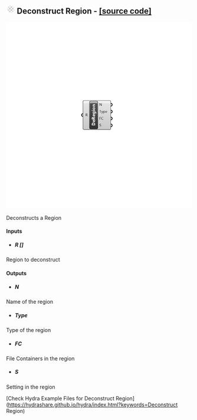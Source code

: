 ## ![](../../images/icons/Deconstruct_Region.png) Deconstruct Region - [[source code]](C:\Users\pkastner\Documents\GitHub\Eddy3D\UMCF/Deconstruct%20Region.py)

![](../../images/components/Deconstruct_Region.png)

Deconstructs a Region

#### Inputs
* ##### R []
Region to deconstruct

#### Outputs
* ##### N
Name of the region
* ##### Type
Type of the region
* ##### FC
File Containers in the region
* ##### S
Setting in the region


[Check Hydra Example Files for Deconstruct Region](https://hydrashare.github.io/hydra/index.html?keywords=Deconstruct Region)